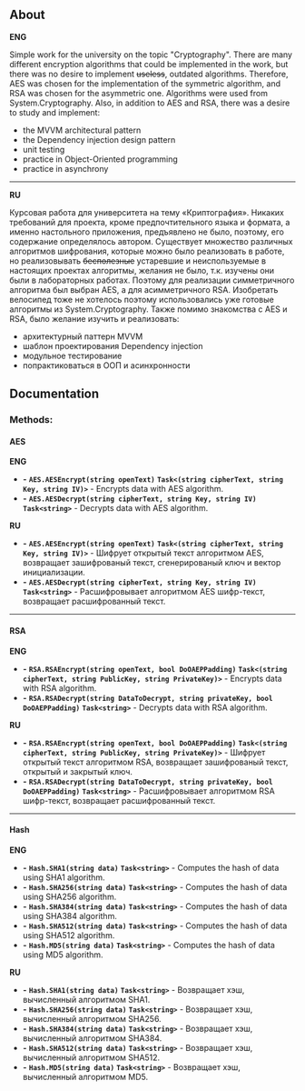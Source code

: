 
## About
**ENG**

Simple work for the university on the topic "Cryptography". 
There are many different encryption algorithms that could be implemented in the work, but there was no desire to implement <strike>useless</strike>, outdated algorithms. 
Therefore, AES was chosen for the implementation of the symmetric algorithm, and RSA was chosen for the asymmetric one. Algorithms were used from System.Cryptography. 
Also, in addition to AES and RSA, there was a desire to study and implement: 
- the MVVM architectural pattern 
- the Dependency injection design pattern
- unit testing 
- practice in Object-Oriented programming 
- practice in asynchrony 
____
**RU**

Курсовая работа для университета на тему «Криптография».  Никаких требований для проекта, кроме предпочтительного языка и формата, а именно настольного приложения, предъявлено не было, поэтому, его содержание определялось автором. 
Существует множество различных алгоритмов шифрования, которые можно было реализовать в работе, но реализовывать <strike>бесполезные</strike> устаревшие и неиспользуемые в настоящих проектах алгоритмы, желания не было, т.к. изучены они были в лабораторных работах. 
Поэтому для реализации симметричного алгоритма был выбран AES, а для асимметричного RSA. Изобретать велосипед тоже не хотелось поэтому использовались уже готовые алгоритмы из System.Cryptography. 
Также помимо знакомства с AES и RSA, было желание изучить и реализовать:
- архитектурный паттерн MVVM
- шаблон проектирования Dependency injection
- модульное тестирование
- попрактиковаться в ООП и асинхронности

## Documentation

### Methods:
#### AES
**ENG**
- **-** **`AES.AESEncrypt(string openText)`** **`Task<(string cipherText, string Key, string IV)>`** -  Encrypts data with AES algorithm.
- **-** **`AES.AESDecrypt(string cipherText, string Key, string IV)`** **`Task<string>`** - Decrypts data with AES algorithm.

**RU**
- **-** **`AES.AESEncrypt(string openText)`** **`Task<(string cipherText, string Key, string IV)>`** - Шифрует открытый текст алгоритмом AES, возвращает зашифрованый текст, сгенерированый ключ и вектор инициализации.
- **-** **`AES.AESDecrypt(string cipherText, string Key, string IV)`** **`Task<string>`** - Расшифровывает алгоритмом AES шифр-текст, возвращает расшифрованный текст.
___
#### RSA
**ENG**
- **-** **`RSA.RSAEncrypt(string openText, bool DoOAEPPadding)`** **`Task<(string cipherText, string PublicKey, string PrivateKey)>`** - Encrypts data with RSA algorithm.
- **-** **`RSA.RSADecrypt(string DataToDecrypt, string privateKey, bool DoOAEPPadding)`** **`Task<string>`** - Decrypts data with RSA algorithm.

**RU**
- **-** **`RSA.RSAEncrypt(string openText, bool DoOAEPPadding)`** **`Task<(string cipherText, string PublicKey, string PrivateKey)>`** - Шифрует открытый текст алгоритмом RSA, возвращает зашифрованый текст, открытый и закрытый ключ.
- **-** **`RSA.RSADecrypt(string DataToDecrypt, string privateKey, bool DoOAEPPadding)`** **`Task<string>`** - Расшифровывает алгоритмом RSA шифр-текст, возвращает расшифрованный текст.
___
#### Hash
**ENG**
- **-** **`Hash.SHA1(string data)`** **`Task<string>`** - Computes the hash of data using SHA1 algorithm.
- **-** **`Hash.SHA256(string data)`** **`Task<string>`** - Computes the hash of data using SHA256 algorithm.
- **-** **`Hash.SHA384(string data)`** **`Task<string>`** - Computes the hash of data using SHA384 algorithm.
- **-** **`Hash.SHA512(string data)`** **`Task<string>`** - Computes the hash of data using SHA512 algorithm.
- **-** **`Hash.MD5(string data)`** **`Task<string>`** - Computes the hash of data using MD5 algorithm.

**RU**
- **-** **`Hash.SHA1(string data)`** **`Task<string>`** - Возвращает хэш, вычисленный алгоритмом SHA1.
- **-** **`Hash.SHA256(string data)`** **`Task<string>`** - Возвращает хэш, вычисленный алгоритмом SHA256.
- **-** **`Hash.SHA384(string data)`** **`Task<string>`** - Возвращает хэш, вычисленный алгоритмом SHA384.
- **-** **`Hash.SHA512(string data)`** **`Task<string>`** - Возвращает хэш, вычисленный алгоритмом SHA512.
- **-** **`Hash.MD5(string data)`** **`Task<string>`** - Возвращает хэш, вычисленный алгоритмом MD5.
